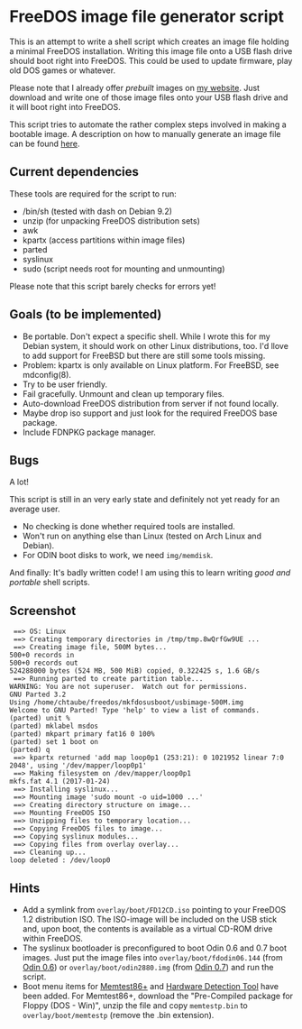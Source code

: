 FreeDOS image file generator script
===================================

This is an attempt to write a shell script which creates an image file holding a minimal FreeDOS
installation. Writing this image file onto a USB flash drive should boot right into FreeDOS.
This could be used to update firmware, play old DOS games or whatever.

Please note that I already offer *prebuilt* images on
[my website](http://chtaube.eu/computers/freedos/bootable-usb/).
Just download and write one of those image files onto your USB flash drive
and it will boot right into FreeDOS.

This script tries to automate the rather complex steps involved in making a bootable image.
A description on how to manually generate an image file can be found
[here](http://chtaube.eu/computers/freedos/bootable-usb/image-generation-howto/).


Current dependencies
--------------------

These tools are required for the script to run:

* /bin/sh (tested with dash on Debian 9.2)
* unzip (for unpacking FreeDOS distribution sets)
* awk
* kpartx (access partitions within image files)
* parted
* syslinux
* sudo (script needs root for mounting and unmounting)

Please note that this script barely checks for errors yet!


Goals (to be implemented)
-------------------------

* Be portable. Don't expect a specific shell. While I wrote this for my Debian system, it should work on other Linux distributions, too. I'd llove to add support for FreeBSD but there are still some tools missing.
 * Problem: kpartx is only available on Linux platform. For FreeBSD, see mdconfig(8).
* Try to be user friendly.
* Fail gracefully. Unmount and clean up temporary files.
* Auto-download FreeDOS distribution from server if not found locally.
 * Maybe drop iso support and just look for the required FreeDOS base package.
* Include FDNPKG package manager.


Bugs
----

A lot!

This script is still in an very early state and definitely not yet ready for an average user.

* No checking is done whether required tools are installed.
* Won't run on anything else than Linux (tested on Arch Linux and Debian).
* For ODIN boot disks to work, we need `img/memdisk`.

And finally: It's badly written code! I am using this to learn writing *good and portable* shell scripts.


Screenshot
----------


```
 ==> OS: Linux
 ==> Creating temporary directories in /tmp/tmp.8wQrfGw9UE ...
 ==> Creating image file, 500M bytes...
500+0 records in
500+0 records out
524288000 bytes (524 MB, 500 MiB) copied, 0.322425 s, 1.6 GB/s
 ==> Running parted to create partition table...
WARNING: You are not superuser.  Watch out for permissions.
GNU Parted 3.2
Using /home/chtaube/freedos/mkfdosusboot/usbimage-500M.img
Welcome to GNU Parted! Type 'help' to view a list of commands.
(parted) unit %
(parted) mklabel msdos
(parted) mkpart primary fat16 0 100%
(parted) set 1 boot on
(parted) q
 ==> kpartx returned 'add map loop0p1 (253:21): 0 1021952 linear 7:0 2048', using '/dev/mapper/loop0p1'
 ==> Making filesystem on /dev/mapper/loop0p1
mkfs.fat 4.1 (2017-01-24)
 ==> Installing syslinux...
 ==> Mounting image 'sudo mount -o uid=1000 ...'
 ==> Creating directory structure on image...
 ==> Mounting FreeDOS ISO
 ==> Unzipping files to temporary location...
 ==> Copying FreeDOS files to image...
 ==> Copying syslinux modules...
 ==> Copying files from overlay overlay...
 ==> Cleaning up...
loop deleted : /dev/loop0
```

Hints
-----

* Add a symlink from `overlay/boot/FD12CD.iso` pointing to your FreeDOS 1.2 distribution ISO. The ISO-image will be included on the USB stick and, upon boot, the contents is available as a virtual CD-ROM drive within FreeDOS.
* The syslinux bootloader is preconfigured to boot Odin 0.6 and 0.7 boot images. Just put the image files into `overlay/boot/fdodin06.144` (from [Odin 0.6](http://odin.fdos.org/)) or `overlay/boot/odin2880.img` (from [Odin 0.7](http://odin.fdos.org/odin2005/)) and run the script.
* Boot menu items for [Memtest86+](http://www.memtest.org/) and [Hardware Detection Tool](http://hdt-project.org/) have been added. For Memtest86+, download the "Pre-Compiled package for Floppy (DOS - Win)", unzip the file and copy `memtestp.bin` to `overlay/boot/memtestp` (remove the .bin extension).

